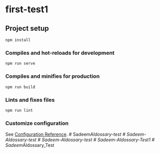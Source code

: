 # first-test1

## Project setup
```
npm install
```

### Compiles and hot-reloads for development
```
npm run serve
```

### Compiles and minifies for production
```
npm run build
```

### Lints and fixes files
```
npm run lint
```

### Customize configuration
See [Configuration Reference](https://cli.vuejs.org/config/).
#   S a d e e m _ A l d o s s a r y - t e s t  
 #   S a d e e m - A l d o s s a r y - t e s t  
 #   S a d e e m - A l d o s s a r y - t e s t  
 #   S a d e e m - A l d o s s a r y - T e s t 1  
 #   S a d e e m _ A l d o s s a r y _ T e s t  
 